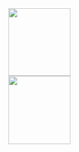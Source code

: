 <a href="https://markmelnic.com">
  <img style="max-width: 100%; width: 50%; height: 137.3px;" src="https://github-readme-stats.vercel.app/api?username=markmelnic&hide_title=true&hide_border=true&show_icons=true&include_all_commits=true&count_private=true&line_height=21&theme=highcontrast" />
  <img style="max-width: 100%; width: 50%; height: 137.3px;" src="https://github-readme-stats.vercel.app/api/top-langs/?username=markmelnic&hide=html&hide_title=true&hide_border=true&layout=compact&langs_count=7&exclude_repo=comp426&theme=highcontrast" />
</a>
